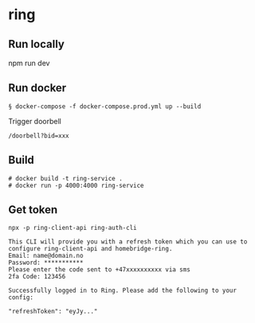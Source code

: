 # ring

## Run locally
npm run dev

## Run docker

```
§ docker-compose -f docker-compose.prod.yml up --build
```


Trigger doorbell
```
/doorbell?bid=xxx
```


## Build
```
# docker build -t ring-service .
# docker run -p 4000:4000 ring-service
```

## Get token
```
npx -p ring-client-api ring-auth-cli
```
```
This CLI will provide you with a refresh token which you can use to configure ring-client-api and homebridge-ring.
Email: name@domain.no
Password: ***********
Please enter the code sent to +47xxxxxxxxxx via sms
2fa Code: 123456

Successfully logged in to Ring. Please add the following to your config:

"refreshToken": "eyJy..."
```